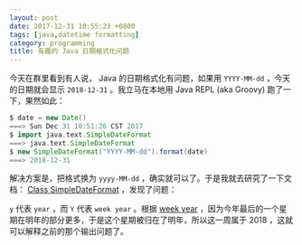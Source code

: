 ```yaml
---
layout: post
date: 2017-12-31 10:55:23 +0800
tags: [java,datetime formatting]
category: programming
title: 有趣的 Java 日期格式化问题
---
```


今天在群里看到有人说， Java 的日期格式化有问题，如果用 `YYYY-MM-dd` ，今天的日期就会显示 `2018-12-31` 。我立马在本地用 Java REPL (aka Groovy) 跑了一下，果然如此：

```groovy
$ date = new Date()
===> Sun Dec 31 10:51:26 CST 2017
$ import java.text.SimpleDateFormat
===> java.text.SimpleDateFormat
$ new SimpleDateFormat("YYYY-MM-dd").format(date)
===> 2018-12-31
```

解决方案是，把格式换为 `yyyy-MM-dd` ，确实就可以了。于是我就去研究了一下文档： [Class SimpleDateFormat](https://docs.oracle.com/javase/7/docs/api/java/text/SimpleDateFormat.html) ，发现了问题：

`y` 代表 `year` ，而 `Y` 代表 `week year` 。根据 [week year](https://docs.oracle.com/javase/7/docs/api/java/util/GregorianCalendar.html#week_year) ，因为今年最后的一个星期在明年的部分更多，于是这个星期被归在了明年，所以这一周属于 2018 ，这就可以解释之前的那个输出问题了。
